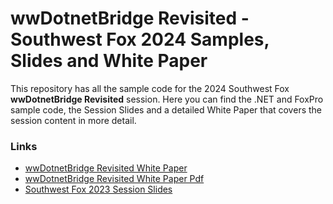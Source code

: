 # wwDotnetBridge Revisited - Southwest Fox 2024 Samples, Slides and White Paper

This repository has all the sample code for the 2024 Southwest Fox **wwDotnetBridge Revisited** session. Here you can find the .NET and FoxPro sample code, the Session Slides and a detailed White Paper that covers the session content in more detail.

### Links

* [wwDotnetBridge Revisited White Paper](https://west-wind.com/wconnect/weblog/ShowEntry.blog?id=57032)
* [wwDotnetBridge Revisited White Paper Pdf](https://github.com/RickStrahl/swfox2024-wwdotnetbridge-revisited/blob/master/Documents/White%20Paper/Strahl-swFox2024-wwDotnetBridge-Revisited.pdf)
* [Southwest Fox 2023 Session Slides](https://github.com/RickStrahl/swfox2024-wwdotnetbridge-revisited/raw/master/Documents/Strahl-swFox2024-wwDotnetBridge-Revisited.pptx)
